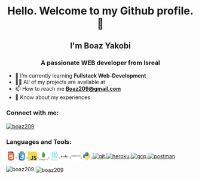 ### 

<h1 align="center">Hello. Welcome to my Github profile. 👋</h1>
<h2 align="center"> I'm Boaz Yakobi</h2>
<h3 align="center">A passionate WEB developer from Isreal</h3>

- 🌱 I’m currently learning **Fullstack Web-Development**
- 👨‍💻 All of my projects are available at 
- 📫 How to reach me **Boaz209@gmail.com**
- 📄 Know about my experiences 

<h3 align="left">Connect with me:</h3>
<p align="left">
<a href="https://www.linkedin.com/in/boaz-yakobi/" target="blank"><img align="center" src="https://raw.githubusercontent.com/rahuldkjain/github-profile-readme-generator/master/src/images/icons/Social/linked-in-alt.svg" alt="boaz209"  width = "25" height = "25" align = "center" /></a>
</p>

<h3 align="left">Languages and Tools:</h3>
<p align="left">
  <a href="https://www.w3.org/html/" target="_blank" rel="noreferrer">
    <img
      src="https://raw.githubusercontent.com/devicons/devicon/master/icons/html5/html5-original-wordmark.svg"
      alt="html5"
 width = "25" height = "25" align = "center"
    />
  </a>
  <a href="https://www.w3schools.com/css/" target="_blank" rel="noreferrer">
    <img
      src="https://raw.githubusercontent.com/devicons/devicon/master/icons/css3/css3-original-wordmark.svg"
      alt="css3"
 width = "25" height = "25" align = "center"
    />
  </a>
  <a
    href="https://developer.mozilla.org/en-US/docs/Web/JavaScript"
    target="_blank"
    rel="noreferrer"
  >
    <img
      src="https://raw.githubusercontent.com/devicons/devicon/master/icons/javascript/javascript-original.svg"
      alt="javascript"
 width = "25" height = "25" align = "center"    />
  </a>
  <a href="https://www.mongodb.com/" target="_blank" rel="noreferrer">
    <img
      src="https://raw.githubusercontent.com/devicons/devicon/master/icons/mongodb/mongodb-original-wordmark.svg"
      alt="mongodb"
 width = "25" height = "25" align = "center"    />
  </a>


  <a href="https://reactjs.org/" target="_blank" rel="noreferrer">
    <img
      src="https://raw.githubusercontent.com/devicons/devicon/master/icons/react/react-original-wordmark.svg"
      alt="react"
 width = "25" height = "25" align = "center"
    />
  </a>

  <a href="https://nodejs.org" target="_blank" rel="noreferrer">
    <img
      src="https://raw.githubusercontent.com/devicons/devicon/master/icons/nodejs/nodejs-original-wordmark.svg"
      alt="nodejs"
 width = "25" height = "25" align = "center"
    />
  </a>
  <a href="https://expressjs.com" target="_blank" rel="noreferrer">
    <img
      src="https://raw.githubusercontent.com/devicons/devicon/master/icons/express/express-original-wordmark.svg"
      alt="express"
 width = "25" height = "25" align = "center"
    />
  </a>
  <a href="https://www.python.org" target="_blank" rel="noreferrer">
    <img
      src="https://raw.githubusercontent.com/devicons/devicon/master/icons/python/python-original.svg"
      alt="python"
 width = "25" height = "25" align = "center"
    />
  </a>
  <a href="https://git-scm.com/" target="_blank" rel="noreferrer">
    <img
      src="https://www.vectorlogo.zone/logos/git-scm/git-scm-icon.svg"
      alt="git"
 width = "25" height = "25" align = "center"
    />
  </a>

  <a href="https://heroku.com" target="_blank" rel="noreferrer">
    <img
      src="https://www.vectorlogo.zone/logos/heroku/heroku-icon.svg"
      alt="heroku"
 width = "25" height = "25" align = "center"
    />
  </a>
  <a href="https://cloud.google.com" target="_blank" rel="noreferrer">
    <img
      src="https://www.vectorlogo.zone/logos/google_cloud/google_cloud-icon.svg"
      alt="gcp"
 width = "25" height = "25" align = "center"
    />
  </a>
  <a href="https://postman.com" target="_blank" rel="noreferrer">
    <img
      src="https://www.vectorlogo.zone/logos/getpostman/getpostman-icon.svg"
      alt="postman"
 width = "25" height = "25" align = "center"
    />
  </a>
</p>

<p><img align="left" src="https://github-readme-stats.vercel.app/api/top-langs?username=boaz209&show_icons=true&locale=en&layout=compact" alt="boaz209" /></p>

<p>&nbsp;<img align="center" src="https://github-readme-stats.vercel.app/api?username=boaz209&show_icons=true&locale=en" alt="boaz209" /></p>
